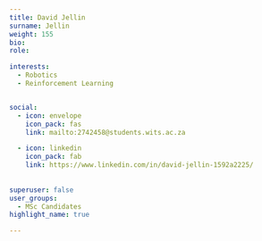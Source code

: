 ```yaml
---
title: David Jellin
surname: Jellin
weight: 155
bio: 
role: 

interests:
  - Robotics
  - Reinforcement Learning


social:
  - icon: envelope
    icon_pack: fas
    link: mailto:2742458@students.wits.ac.za

  - icon: linkedin
    icon_pack: fab
    link: https://www.linkedin.com/in/david-jellin-1592a2225/
    
  
superuser: false
user_groups:
  - MSc Candidates
highlight_name: true

---
```

